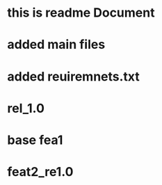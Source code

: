 # this is readme Document
# added main files

# added reuiremnets.txt
# rel_1.0
# base fea1
# feat2_re1.0
